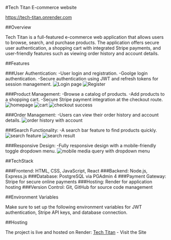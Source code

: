 #Tech Titan E-commerce website
 
https://tech-titan.onrender.com
 
##Overview

Tech Titan is a full-featured e-commerce web application that allows users to browse, search, and purchase products. The application offers secure user authentication, a shopping cart with integrated Stripe payments, and user-friendly features such as viewing order history and account details.

##Features

###User Authentication:
-User login and registration.
-Goolge login authentication.
-Secure authentication using JWT and refresh tokens for session management.
![Login page](https://github.com/user-attachments/assets/b85616c4-d8ca-4310-b7b3-25551d68a3ce) ![Register](https://github.com/user-attachments/assets/cb931893-82ce-4a87-828d-7e1f19220dc3)



###Product Management:
-Browse a catalog of products.
-Add products to a shopping cart.
-Secure Stripe payment integration at the checkout route.
![homepage](https://github.com/user-attachments/assets/7a1b2c17-4a88-437f-b85f-59df10642d00) ![cart](https://github.com/user-attachments/assets/3e0c1d33-0154-4227-b9f8-3158f9aa4223) ![checkout success](https://github.com/user-attachments/assets/65f794d7-ee48-45a0-b554-0316f5ebed1b)

###Order Management:
-Users can view their order history and account details.
![order history with account](https://github.com/user-attachments/assets/582ac607-6c87-4d54-82ce-480b6cd4c816)

###Search Functionality:
-A search bar feature to find products quickly.
![search feature](https://github.com/user-attachments/assets/4c18f548-a4dc-49d5-897a-ea69bba46840) ![search result](https://github.com/user-attachments/assets/9d00b24b-3b1c-4ad3-95ad-7d061be807d8)
  
###Responsive Design:
-Fully responsive design with a mobile-friendly toggle dropdown menu.
![mobile media query with dropdown menu](https://github.com/user-attachments/assets/b45c2524-ec88-4412-9e6f-d06484609a8b)

##TechStack

###Frontend: HTML, CSS, JavaScript, React
###Backend: Node.js, Express.js
###Database: PostgreSQL via PGAdmin 4
###Payment Gateway: Stripe for secure online payments
###Hosting: Render for application hosting
###Version Control: Git, GitHub for source code management

##Environment Variables

Make sure to set up the following environment variables for JWT authentication, Stripe API keys, and database connection.

##Hosting

The project is live and hosted on Render: [Tech Titan](https://tech-titan.onrender.com) - Visit the Site

